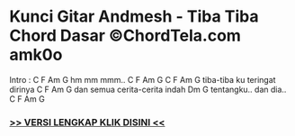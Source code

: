 
 # Kunci Gitar Andmesh - Tiba Tiba Chord Dasar ©ChordTela.com amk0o


Intro : C F Am G hm mm mmm.. C F Am G C F Am G tiba-tiba ku teringat dirinya C F Am G dan semua cerita-cerita indah Dm G tentangku.. dan dia.. C F Am G

###  <a href="https://shortlighzx.web.app?sq=Kunci Gitar Andmesh - Tiba Tiba Chord Dasar ©ChordTela.com"> >> VERSI LENGKAP KLIK DISINI << </a>
